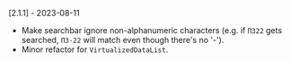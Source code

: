 [2.1.1] - 2023-08-11
- Make searchbar ignore non-alphanumeric characters (e.g. if `ПЗ22` gets searched, `ПЗ-22` will match even though there's no '-').
- Minor refactor for `VirtualizedDataList`.
